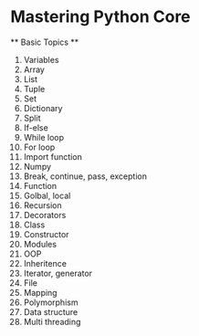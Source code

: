 # Mastering Python Core

** Basic Topics **
1. Variables
2. Array
3. List
4. Tuple
5. Set
6. Dictionary
7. Split
8. If-else
9. While loop
10. For loop
11. Import function
12. Numpy
13. Break, continue, pass, exception
14. Function
15. Golbal, local
16. Recursion
17. Decorators
18. Class
19. Constructor
20. Modules
21. OOP
22. Inheritence
23. Iterator, generator
24. File
25. Mapping
26. Polymorphism
27. Data structure
28. Multi threading
